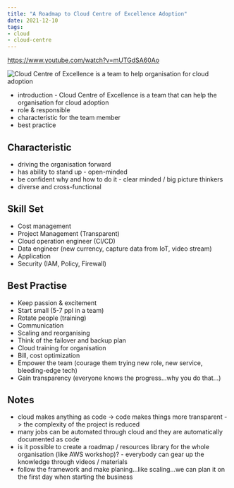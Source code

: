 ```yaml
---
title: "A Roadmap to Cloud Centre of Excellence Adoption"
date: 2021-12-10
tags:
- cloud
- cloud-centre
---
```


https://www.youtube.com/watch?v=mUTGdSA60Ao

![Cloud Centre of Excellence is a team to help organisation for cloud adoption](https://iuploads.scribblecdn.net/aaabc88b-129b-4c26-8962-45833aa94783/global/imagelib/uncategorized/capitalone-cs_cover-art-round-b171b9fc83113ef4e36c9e5358750b759209fc79.png?v=01192021174807)
 
* introduction - Cloud Centre of Excellence is a team that can help the organisation for cloud adoption
* role & responsible
* characteristic for the team member
* best practice

## Characteristic

* driving the organisation forward
* has ability to stand up - open-minded
* be confident why and how to do it - clear minded / big picture thinkers
* diverse and cross-functional

## Skill Set

* Cost management
* Project Management (Transparent)
* Cloud operation engineer (CI/CD)
* Data engineer (new currency, capture data from IoT, video stream)
* Application
* Security (IAM, Policy, Firewall)

## Best Practise

* Keep passion & excitement
* Start small (5-7 ppl in a team)
* Rotate people (training)
* Communication
* Scaling and reorganising
* Think of the failover and backup plan
* Cloud training for organisation
* Bill, cost optimization
* Empower the team (courage them trying new role, new service, bleeding-edge tech)
* Gain transparency (everyone knows the progress...why you do that...)


## Notes

* cloud makes anything as code -> code makes things more transparent -> the complexity of the project is reduced
* many jobs can be automated through cloud and they are automatically documented as code
* is it possible to create a roadmap / resources library for the whole organisation (like AWS workshop)? - everybody can gear up the knowledge through videos / materials
* follow the framework and make planing...like scaling...we can plan it on the first day when starting the business
